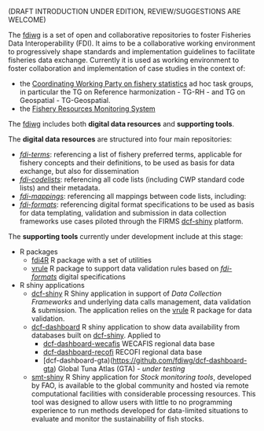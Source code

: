 (DRAFT INTRODUCTION UNDER EDITION, REVIEW/SUGGESTIONS ARE WELCOME)

The [fdiwg](https://github.com/fdiwg) is a set of open and collaborative repositories to foster Fisheries Data Interoperability (FDI). It aims to be a collaborative working environment to progressively shape standards and implementation guidelines to facilitate fisheries data exchange. Currently it is used as working environment to foster collaboration and implementation of case studies in the context of:

* the [Coordinating Working Party on fishery statistics](https://www.fao.org/cwp-on-fishery-statistics/en/) ad hoc task groups, in particular the TG on Reference harmonization - TG-RH - and TG on Geospatial - TG-Geospatial.
* the [Fishery Resources Monitoring System](https://firms.fao.org/firms/en)

The [fdiwg](https://github.com/fdiwg) includes both __digital data resources__ and __supporting tools__.

The __digital data resources__ are structured into four main repositories:

* [_fdi-terms_](https://github.com/fdiwg/fdi-terms): referencing a list of fishery preferred terms, applicable for fishery concepts and their definitions, to be used as basis for data exchange, but also for dissemination
* [_fdi-codelists_](https://github.com/fdiwg/fdi-codelists): referencing all code lists (including CWP standard code lists) and their metadata.
* [_fdi-mappings_](https://github.com/fdiwg/fdi-mappings): referencing all mappings between code lists, including: 
* [_fdi-formats_](https://github.com/fdiwg/fdi-formats): referencing digital format specifications to be used as basis for data templating, validation and submission in data collection frameworks use cases piloted through the FIRMS [dcf-shiny](https://github.com/fdiwg/dcf-shiny) platform.

The __supporting tools__ currently under development include at this stage:
* R packages
    * [fdi4R](https://github.com/fdiwg/fdi4R) R package with a set of utilities
    * [vrule](https:/github.com/fdiwg/vrule) R package to support data validation rules based on [_fdi-formats_](https://github.com/fdiwg/fdi-formats) digital specifications
* R shiny applications
    * [dcf-shiny](https://github.com/fdiwg/dcf-shiny) R Shiny application in support of _Data Collection Frameworks_ and underlying data calls management, data validation & submission. The application relies on the [vrule](https:/github.com/fdiwg/vrule) R package for data validation.
    * [dcf-dashboard](https://github.com/fdiwg/dcf-dashboard) R shiny application to show data availability from databases built on [dcf-shiny](https://github.com/fdiwg/dcf-shiny). Applied to
        * [dcf-dashboard-wecafis](https://github.com/fdiwg/dcf-dashboard-wecafis) WECAFIS regional data base
        * [dcf-dashboard-recofi](https://github.com/fdiwg/dcf-dashboard-recofi) RECOFI regional data base
        * [dcf-dashboard-gta)(https://github.com/fdiwg/dcf-dashboard-gta) Global Tuna Atlas (GTA) - _under testing_
    * [smt-shiny](https://github.com/fdiwg/smt-shiny) R Shiny application for _Stock monitoring tools_, developed by FAO, is available to the global community and hosted via remote computational facilities with considerable processing resources. This tool was designed to allow users with little to no programming experience to run methods developed for data-limited situations to evaluate and monitor the sustainability of fish stocks.

